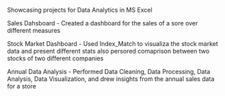 Showcasing projects for Data Analytics in MS Excel

Sales Dahsboard - Created a dashboard for the sales of a sore over different measures

Stock Market Dashboard - Used Index_Match to visualiza the stock market data and present different stats also persored comaprison between two stocks of two different companies  

Annual Data Analysis - Performed Data Cleaning, Data Processing, Data Analysis, Data Visualization, and drew insights from the annual sales data for a store
